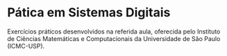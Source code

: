 # Pática em Sistemas Digitais
Exercícios práticos desenvolvidos na referida aula, oferecida pelo Instituto de Ciências Matemáticas e Computacionais da Universidade de São Paulo (ICMC-USP).
